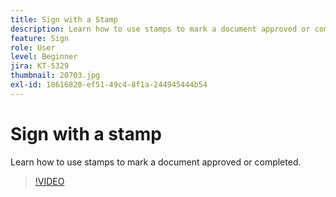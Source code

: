 ```yaml
---
title: Sign with a Stamp
description: Learn how to use stamps to mark a document approved or completed
feature: Sign
role: User
level: Beginner
jira: KT-5329
thumbnail: 20703.jpg
exl-id: 18616820-ef51-49c4-8f1a-244945444b54
---
```

# Sign with a stamp

Learn how to use stamps to mark a document approved or completed.

>[!VIDEO](https://video.tv.adobe.com/v/345170?quality=12&learn=on&hidetitle=true)
